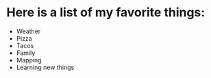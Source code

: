 # Here is a list of my favorite things:
- Weather
- Pizza
- Tacos
- Family
- Mapping
- Learning new things
